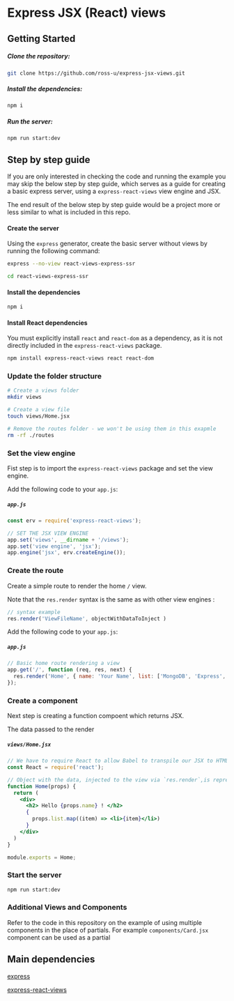 # Express JSX (React) views



## Getting Started



##### Clone the repository:

```bash
git clone https://github.com/ross-u/express-jsx-views.git
```



##### Install the dependencies:

```bash
npm i
```





##### Run the server:

```
npm run start:dev
```





## Step by step guide

If you are only interested in checking the code and running the example you may skip the below step by step guide, which serves as a guide for creating a basic express server, using a `express-react-views` view engine and JSX.



The end result of the below step by step guide would be a project more or less similar to what is included in this repo.



#### Create the server

Using the `express` generator, create the basic server without views by running the following command:

```bash
express --no-view react-views-express-ssr

cd react-views-express-ssr
```





#### Install the dependencies

```bash
npm i
```



#### Install React dependencies

You must explicitly install `react` and `react-dom` as a dependency, as it is not directly included in the `express-react-views` package.

```bash
npm install express-react-views react react-dom
```





### Update the folder structure

```bash
# Create a views folder
mkdir views

# Create a view file
touch views/Home.jsx

# Remove the routes folder - we won't be using them in this exapmle
rm -rf ./routes

```





### Set the view engine

Fist step is to import the `express-react-views` package and set the view engine.

Add the following code to your `app.js`:

##### `app.js`

```js
const erv = require('express-react-views');

// SET THE JSX VIEW ENGINE
app.set('views', __dirname + '/views');
app.set('view engine', 'jsx');
app.engine('jsx', erv.createEngine());
```





### Create the route

Create a simple route to render the home `/` view.

Note that the `res.render` syntax is the same as with other view engines :

```jsx
// syntax example
res.render('ViewFileName', objectWithDataToInject )
```



Add the following code to your `app.js`:

##### `app.js`

```js
// Basic home route rendering a view
app.get('/', function (req, res, next) {
  res.render('Home', { name: 'Your Name', list: ['MongoDB', 'Express', 'React', 'JSX'] });
});
```





### Create a component

Next step is creating a function compoent which returns JSX.

The data passed to the render

##### `views/Home.jsx`

```jsx
// We have to require React to allow Babel to transpile our JSX to HTML
const React = require('react'); 

// Object with the data, injected to the view via `res.render`,is represented by the `props`
function Home(props) {  
  return (
    <div>
      <h2> Hello {props.name} ! </h2>
      {
        props.list.map((item) => <li>{item}</li>)
      }
    </div>
  )
}

module.exports = Home;

```





### Start the server

```bash
npm run start:dev
```





### Additional Views and Components

Refer to the code in this repository on the example of using multiple components in the place of partials. For example `components/Card.jsx` component can be used as a partial





## Main dependencies

[express](https://www.npmjs.com/package/express)

[express-react-views](https://www.npmjs.com/package/express-react-views)

